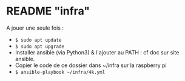 # README "infra"

A jouer une seule fois : 
- `$ sudo apt update`
- `$ sudo apt upgrade`
- Installer ansible (via Python3) & l'ajouter au PATH : cf doc sur site ansible.
- Copier le code de ce dossier dans ~/infra sur la raspberry pi
- `$ ansible-playbook ~/infra/4k.yml`
